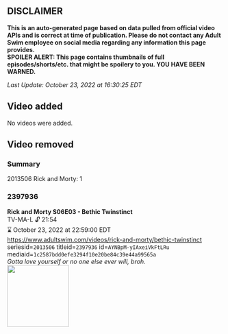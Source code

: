 ## DISCLAIMER
**This is an auto-generated page based on data pulled from official video APIs and is correct at time of publication. Please do not contact any Adult Swim employee on social media regarding any information this page provides.**  
**SPOILER ALERT: This page contains thumbnails of full episodes/shorts/etc. that might be spoilery to you. YOU HAVE BEEN WARNED.**  

_Last Update: October 23, 2022 at 16:30:25 EDT_
## Video added
No videos were added.  
## Video removed
### Summary
2013506 Rick and Morty: 1  
### 2397936
**Rick and Morty S06E03 - Bethic Twinstinct**  
TV-MA-L 🔓 21:54  
⌛ October 23, 2022 at 22:59:00 EDT  
https://www.adultswim.com/videos/rick-and-morty/bethic-twinstinct  
seriesid=`2013506` titleid=`2397936` id=`AYNBpM-yIAxeiVkFtLRu` mediaid=`1c2587bdd0efe3294f10e20be84c39e44a99565a`  
_Gotta love yourself or no one else ever will, broh._  
<a href="https://media.cdn.adultswim.com/uploads/20220915/thumbnails/2_229151054134-RickAndMorty_603_BethicTwinstinct.png"><img src="https://media.cdn.adultswim.com/uploads/20220915/thumbnails/2_229151054134-RickAndMorty_603_BethicTwinstinct.png" height="144px" /></a>
